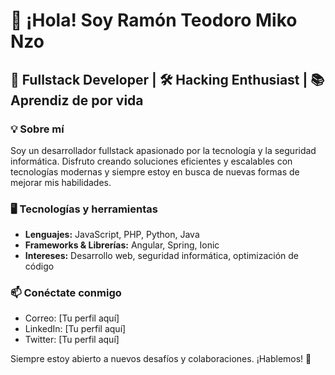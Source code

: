 # 👋 ¡Hola! Soy Ramón Teodoro Miko Nzo

## 🚀 Fullstack Developer | 🛠️ Hacking Enthusiast | 📚 Aprendiz de por vida  

### 💡 Sobre mí  
Soy un desarrollador fullstack apasionado por la tecnología y la seguridad informática. Disfruto creando soluciones eficientes y escalables con tecnologías modernas y siempre estoy en busca de nuevas formas de mejorar mis habilidades.  

### 🖥️ Tecnologías y herramientas  
- **Lenguajes:** JavaScript, PHP, Python, Java  
- **Frameworks & Librerías:** Angular, Spring, Ionic  
- **Intereses:** Desarrollo web, seguridad informática, optimización de código  

### 📫 Conéctate conmigo  
- Correo: [Tu perfil aquí]  
- LinkedIn: [Tu perfil aquí]  
- Twitter: [Tu perfil aquí]  

Siempre estoy abierto a nuevos desafíos y colaboraciones. ¡Hablemos! 🚀  

